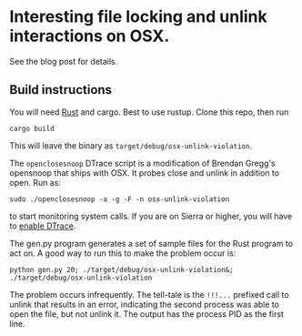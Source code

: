 # Interesting file locking and unlink interactions on OSX.

See the blog post for details.

## Build instructions

You will need [Rust](https://rust-lang.org) and cargo. Best to use rustup.
Clone this repo, then run

    cargo build

This will leave the binary as `target/debug/osx-unlink-violation`.

The `openclosesnoop` DTrace script is a modification of Brendan Gregg's opensnoop
that ships with OSX. It probes close and unlink in addition to open. Run as:

    sudo ./openclosesnoop -a -g -F -n osx-unlink-violation

to start monitoring system calls. If you are on Sierra or higher, you will have
to [enable DTrace](http://blog.shalman.org/enabling-dtrace-on-macos-sierra/).

The gen.py program generates a set of sample files for the Rust program to act
on. A good way to run this to make the problem occur is:

    python gen.py 20; ./target/debug/osx-unlink-violation&; ./target/debug/osx-unlink-violation

The problem occurs infrequently. The tell-tale is the `!!!...` prefixed call to
unlink that results in an error, indicating the second process was able to open
the file, but not unlink it. The output has the process PID as the first line.
